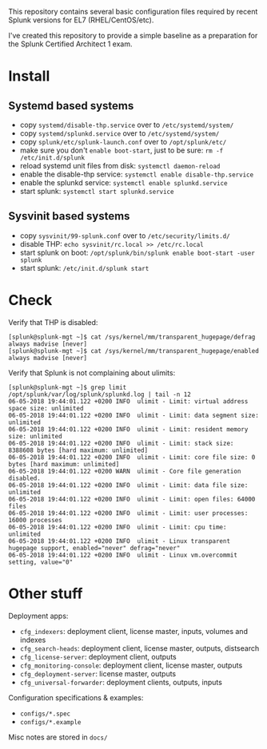 
This repository contains several basic configuration files required
by recent Splunk versions for EL7 (RHEL/CentOS/etc).

I've created this repository to provide a simple baseline as a preparation
for the Splunk Certified Architect 1 exam.


Install
=======

Systemd based systems
---------------------
- copy `systemd/disable-thp.service` over to `/etc/systemd/system/`
- copy `systemd/splunkd.service` over to `/etc/systemd/system/`
- copy `splunk/etc/splunk-launch.conf` over to `/opt/splunk/etc/`
- make sure you don't `enable boot-start`, just to be sure: `rm -f /etc/init.d/splunk`
- reload systemd unit files from disk: `systemctl daemon-reload`
- enable the disable-thp service: `systemctl enable disable-thp.service`
- enable the splunkd service: `systemctl enable splunkd.service`
- start splunk: `systemctl start splunkd.service`

Sysvinit based systems
----------------------
- copy `sysvinit/99-splunk.conf` over to `/etc/security/limits.d/`
- disable THP: `echo sysvinit/rc.local >> /etc/rc.local`
- start splunk on boot: `/opt/splunk/bin/splunk enable boot-start -user splunk`
- start splunk: `/etc/init.d/splunk start`

Check
=====
Verify that THP is disabled:
```
[splunk@splunk-mgt ~]$ cat /sys/kernel/mm/transparent_hugepage/defrag
always madvise [never]
[splunk@splunk-mgt ~]$ cat /sys/kernel/mm/transparent_hugepage/enabled
always madvise [never]
```

Verify that Splunk is not complaining about ulimits:
```
[splunk@splunk-mgt ~]$ grep limit /opt/splunk/var/log/splunk/splunkd.log | tail -n 12
06-05-2018 19:44:01.122 +0200 INFO  ulimit - Limit: virtual address space size: unlimited
06-05-2018 19:44:01.122 +0200 INFO  ulimit - Limit: data segment size: unlimited
06-05-2018 19:44:01.122 +0200 INFO  ulimit - Limit: resident memory size: unlimited
06-05-2018 19:44:01.122 +0200 INFO  ulimit - Limit: stack size: 8388608 bytes [hard maximum: unlimited]
06-05-2018 19:44:01.122 +0200 INFO  ulimit - Limit: core file size: 0 bytes [hard maximum: unlimited]
06-05-2018 19:44:01.122 +0200 WARN  ulimit - Core file generation disabled.
06-05-2018 19:44:01.122 +0200 INFO  ulimit - Limit: data file size: unlimited
06-05-2018 19:44:01.122 +0200 INFO  ulimit - Limit: open files: 64000 files
06-05-2018 19:44:01.122 +0200 INFO  ulimit - Limit: user processes: 16000 processes
06-05-2018 19:44:01.122 +0200 INFO  ulimit - Limit: cpu time: unlimited
06-05-2018 19:44:01.122 +0200 INFO  ulimit - Linux transparent hugepage support, enabled="never" defrag="never"
06-05-2018 19:44:01.122 +0200 INFO  ulimit - Linux vm.overcommit setting, value="0"
```

Other stuff
===========

Deployment apps:
- `cfg_indexers`: deployment client, license master, inputs, volumes and indexes 
- `cfg_search-heads`: deployment client, license master, outputs, distsearch
- `cfg_license-server`: deployment client, outputs
- `cfg_monitoring-console`: deployment client, license master, outputs
- `cfg_deployment-server`: license master, outputs
- `cfg_universal-forwarder`: deployment clients, outputs, inputs

Configuration specifications & examples:
- `configs/*.spec`
- `configs/*.example`

Misc notes are stored in `docs/`
